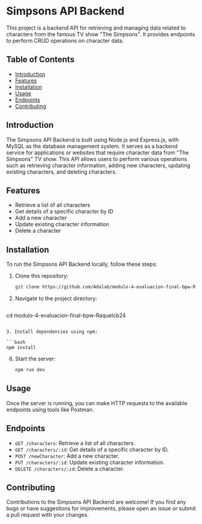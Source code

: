 # Simpsons API Backend
This project is a backend API for retrieving and managing data related to characters from the famous TV show "The Simpsons". It provides endpoints to perform CRUD operations on character data.

## Table of Contents

- [Introduction](#introduction)
- [Features](#features)
- [Installation](#installation)
- [Usage](#usage)
- [Endpoints](#endpoints)
- [Contributing](#contributing)

## Introduction

The Simpsons API Backend is built using Node.js and Express.js, with MySQL as the database management system. It serves as a backend service for applications or websites that require character data from "The Simpsons" TV show. This API allows users to perform various operations such as retrieving character information, adding new characters, updating existing characters, and deleting characters.

## Features

- Retrieve a list of all characters
- Get details of a specific character by ID
- Add a new character
- Update existing character information
- Delete a character

## Installation

To run the Simpsons API Backend locally, follow these steps:

1. Clone this repository:
   
   ```bash
   git clone https://github.com/Adalab/modulo-4-evaluacion-final-bpw-Raquelcb24.git
   ```

2. Navigate to the project directory:

   ```bash
  cd modulo-4-evaluacion-final-bpw-Raquelcb24
   ```

3. Install dependencies using npm:

   ```bash
   npm install
   ```

6. Start the server:

   ```bash
   npm run dev
   ```

## Usage

Once the server is running, you can make HTTP requests to the available endpoints using tools like Postman. 

## Endpoints

- `GET /characters`: Retrieve a list of all characters.
- `GET /characters/:id`: Get details of a specific character by ID.
- `POST /newCharacter`: Add a new character.
- `PUT /characters/:id`: Update existing character information.
- `DELETE /characters/:id`: Delete a character.

## Contributing

Contributions to the Simpsons API Backend are welcome! If you find any bugs or have suggestions for improvements, please open an issue or submit a pull request with your changes.
